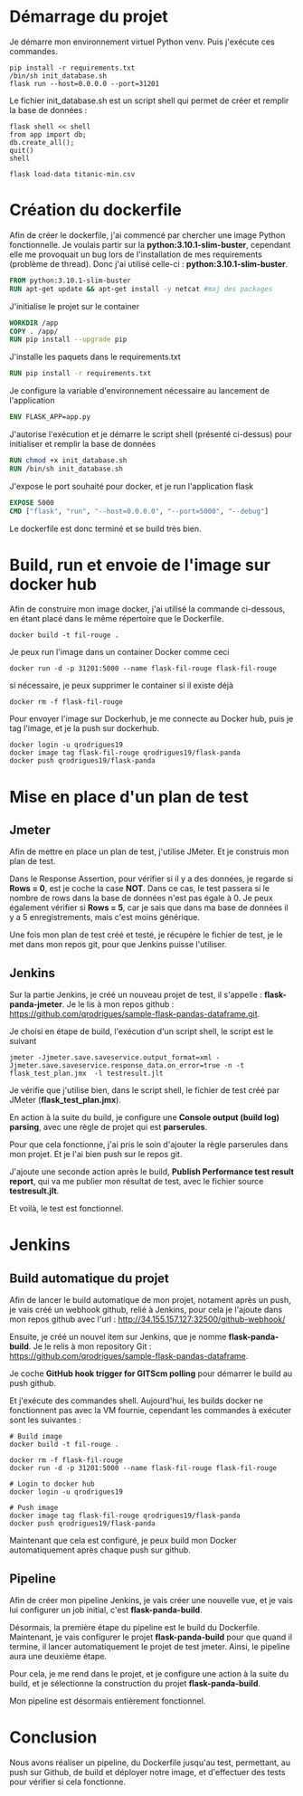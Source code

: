 # Démarrage du projet

Je démarre mon environnement virtuel Python venv. Puis j'exécute ces commandes.
```shell
pip install -r requirements.txt
/bin/sh init_database.sh
flask run --host=0.0.0.0 --port=31201
```

Le fichier init_database.sh est un script shell qui permet de créer et remplir la base de données :
```shell
flask shell << shell
from app import db;
db.create_all();
quit()
shell

flask load-data titanic-min.csv
``` 

# Création du dockerfile
Afin de créer le dockerfile, j'ai commencé par chercher une image Python fonctionnelle. Je voulais partir sur la **python:3.10.1-slim-buster**, cependant elle me provoquait un bug lors de l'installation de mes requirements (problème de thread). Donc j'ai utilisé celle-ci : **python:3.10.1-slim-buster**.

```dockerfile
FROM python:3.10.1-slim-buster
RUN apt-get update && apt-get install -y netcat #maj des packages
```

J'initialise le projet sur le container
```dockerfile
WORKDIR /app
COPY . /app/
RUN pip install --upgrade pip
```

J'installe les paquets dans le requirements.txt
```dockerfile
RUN pip install -r requirements.txt
```

Je configure la variable d'environnement nécessaire au lancement de l'application
```dockerfile
ENV FLASK_APP=app.py
```

J'autorise l'exécution et je démarre le script shell (présenté ci-dessus) pour initialiser et remplir la base de données
```dockerfile
RUN chmod +x init_database.sh
RUN /bin/sh init_database.sh
```

J'expose le port souhaité pour docker, et je run l'application flask
```dockerfile
EXPOSE 5000
CMD ["flask", "run", "--host=0.0.0.0", "--port=5000", "--debug"]
```

Le dockerfile est donc terminé et se build très bien.

# Build, run et envoie de l'image sur docker hub
Afin de construire mon image docker, j'ai utilisé la commande ci-dessous, en étant placé dans le même répertoire que le Dockerfile.
```shell
docker build -t fil-rouge .
```

Je peux run l'image dans un container Docker comme ceci
```shell
docker run -d -p 31201:5000 --name flask-fil-rouge flask-fil-rouge
```
si nécessaire, je peux supprimer le container si il existe déjà
```shell
docker rm -f flask-fil-rouge
```

Pour envoyer l'image sur Dockerhub, je me connecte au Docker hub, puis je tag l'image, et je la push sur dockerhub.
```shell
docker login -u qrodrigues19
docker image tag flask-fil-rouge qrodrigues19/flask-panda
docker push qrodrigues19/flask-panda
```

# Mise en place d'un plan de test
## Jmeter
Afin de mettre en place un plan de test, j'utilise JMeter. Et je construis mon plan de test.

Dans le Response Assertion, pour vérifier si il y a des données, je regarde si **Rows = 0**, est je coche la case **NOT**. Dans ce cas, le test passera si le nombre de rows dans la base de données n'est pas égale à 0.
Je peux également vérifier si **Rows = 5**, car je sais que dans ma base de données il y a 5 enregistrements, mais c'est moins générique.

Une fois mon plan de test créé et testé, je récupère le fichier de test, je le met dans mon repos git, pour que Jenkins puisse l'utiliser.

## Jenkins
Sur la partie Jenkins, je créé un nouveau projet de test, il s'appelle : **flask-panda-jmeter**. Je le lis à mon repos github : https://github.com/qrodrigues/sample-flask-pandas-dataframe.git.

Je choisi en étape de build, l'exécution d'un script shell, le script est le suivant
```shell
jmeter -Jjmeter.save.saveservice.output_format=xml -Jjmeter.save.saveservice.response_data.on_error=true -n -t flask_test_plan.jmx  -l testresult.jlt
```

Je vérifie que j'utilise bien, dans le script shell, le fichier de test créé par JMeter (**flask_test_plan.jmx**).

En action à la suite du build, je configure une **Console output (build log) parsing**, avec une règle de projet qui est **parserules**.

Pour que cela fonctionne, j'ai pris le soin d'ajouter la règle parserules dans mon projet. Et je l'ai bien push sur le repos git.

J'ajoute une seconde action après le build, **Publish Performance test result report**, qui va me publier mon résultat de test, avec le fichier source **testresult.jlt**.

Et voilà, le test est fonctionnel.

# Jenkins
## Build automatique du projet
Afin de lancer le build automatique de mon projet, notament après un push, je vais créé un webhook github, relié à Jenkins, pour cela je l'ajoute dans mon repos github avec l'url : http://34.155.157.127:32500/github-webhook/

Ensuite, je créé un nouvel item sur Jenkins, que je nomme **flask-panda-build**. Je le relis à mon repository Git : https://github.com/qrodrigues/sample-flask-pandas-dataframe.

Je coche **GitHub hook trigger for GITScm polling** pour démarrer le build au push github.

Et j'exécute des commandes shell. Aujourd'hui, les builds docker ne fonctionnent pas avec la VM fournie, cependant les commandes à exécuter sont les suivantes :
```shell
# Build image
docker build -t fil-rouge .

docker rm -f flask-fil-rouge
docker run -d -p 31201:5000 --name flask-fil-rouge flask-fil-rouge

# Login to docker hub
docker login -u qrodrigues19

# Push image
docker image tag flask-fil-rouge qrodrigues19/flask-panda
docker push qrodrigues19/flask-panda
```

Maintenant que cela est configuré, je peux build mon Docker automatiquement après chaque push sur github.

## Pipeline
Afin de créer mon pipeline Jenkins, je vais créer une nouvelle vue, et je vais lui configurer un job initial, c'est **flask-panda-build**.

Désormais, la première étape du pipeline est le build du Dockerfile. Maintenant, je vais configurer le projet **flask-panda-build** pour que quand il termine, il lancer automatiquement le projet de test jmeter. Ainsi, le pipeline aura une deuxième étape.

Pour cela, je me rend dans le projet, et je configure une action à la suite du build, et je sélectionne la construction du projet **flask-panda-build**.

Mon pipeline est désormais entièrement fonctionnel.

# Conclusion
Nous avons réaliser un pipeline, du Dockerfile jusqu'au test, permettant, au push sur Github, de build et déployer notre image, et d'effectuer des tests pour vérifier si cela fonctionne.